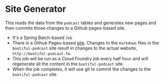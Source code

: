 # Site Generator 

This reads the data from the `podcast` tables and generates new pages and then commits those changes to a Github pages-based site.

*   It's a Spring Batch-based `Job`
*   There is a Github Pages-based [site](https://github.com/bootiful-podcast/bootiful-podcast.github.io). 
    Changes to the `markdown` files in the `bootiful-podcast` site result in changes to the 
    actual website, `http://bootiful-podcast.fm`.
*   This job will be run as a Cloud Foundry job every half hour and will regenerate all the content in the `bootiful-podcast` site.
*   When the job completes, it will use git to commit the changes to the `bootiful-podcast` site. 